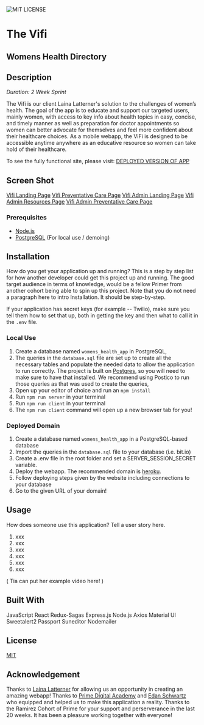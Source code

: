 ![MIT LICENSE](https://img.shields.io/github/license/scottbromander/the_marketplace.svg?style=flat-square)

# The Vifi
## Womens Health Directory

## Description

_Duration: 2 Week Sprint_

The Vifi is our client Laina Latterner's solution to the challenges of women’s health. The goal of the app is to educate and support our targeted users, mainly women, with access to key info about health topics in easy, concise, and timely manner as well as preparation for doctor appointments so women can better advocate for themselves and feel more confident about their healthcare choices. As a mobile webapp, the ViFi is designed to be accessible anytime anywhere as an educative resource so women can take hold of their healthcare.

To see the fully functional site, please visit: [DEPLOYED VERSION OF APP](www.heroku.com)

## Screen Shot

[Vifi Landing Page](./documentation/images/ViFiLanding.png)
[Vifi Preventative Care Page](./documentation/images/ViFiPreventativeCare.png)
[Vifi Admin Landing Page](./documentation/images/ViFiAdminLanding.png)
[Vifi Admin Resources Page](./documentation/images/ViFiAdminResources.png)
[Vifi Admin Preventative Care Page](./documentation/images/ViFiAdminPreventativeCare.png)

### Prerequisites

- [Node.js](https://nodejs.org/en/)
- [PostgreSQL](https://www.postgresql.org/) (For local use / demoing)

## Installation

How do you get your application up and running? This is a step by step list for how another developer could get this project up and running. The good target audience in terms of knowledge, would be a fellow Primer from another cohort being able to spin up this project. Note that you do not need a paragraph here to intro Installation. It should be step-by-step.

If your application has secret keys (for example --  Twilio), make sure you tell them how to set that up, both in getting the key and then what to call it in the `.env` file.

### Local Use

1. Create a database named `womens_health_app` in PostgreSQL,
2. The queries in the `database.sql` file are set up to create all the necessary tables and populate the needed data to allow the application to run correctly. The project is built on [Postgres](https://www.postgresql.org/download/), so you will need to make sure to have that installed. We recommend using Postico to run those queries as that was used to create the queries, 
3. Open up your editor of choice and run an `npm install`
4. Run `npm run server` in your terminal
5. Run `npm run client` in your terminal
6. The `npm run client` command will open up a new browser tab for you!

### Deployed Domain

1. Create a database named `womens_health_app` in a PostgreSQL-based database
2. Import the queries in the `database.sql` file to your database (i.e. bit.io)
3. Create a .env file in the root folder and set a SERVER_SESSION_SECRET variable.
4. Deploy the webapp. The recommended domain is [heroku](www.heroku.com). 
5. Follow deploying steps given by the website including connections to your database
6. Go to the given URL of your domain!

## Usage
How does someone use this application? Tell a user story here.

1. xxx
2. xxx
3. xxx
4. xxx
5. xxx
6. xxx

( Tia can put her example video here! )

## Built With

JavaScript
React
Redux-Sagas
Express.js
Node.js
Axios
Material UI
Sweetalert2
Passport
Suneditor
Nodemailer

## License
[MIT](https://choosealicense.com/licenses/mit/)

## Acknowledgement
Thanks to [Laina Latterner](https://www.linkedin.com/in/lainalatterner/) for allowing us an opportunity in creating an amazing webapp!
Thanks to [Prime Digital Academy](www.primeacademy.io) and [Edan Schwartz](https://www.linkedin.com/in/edanschwartz/) who equipped and helped us to make this application a reality.
Thanks to the Ramirez Cohort of Prime for your support and perserverance in the last 20 weeks. It has been a pleasure working together with everyone!
